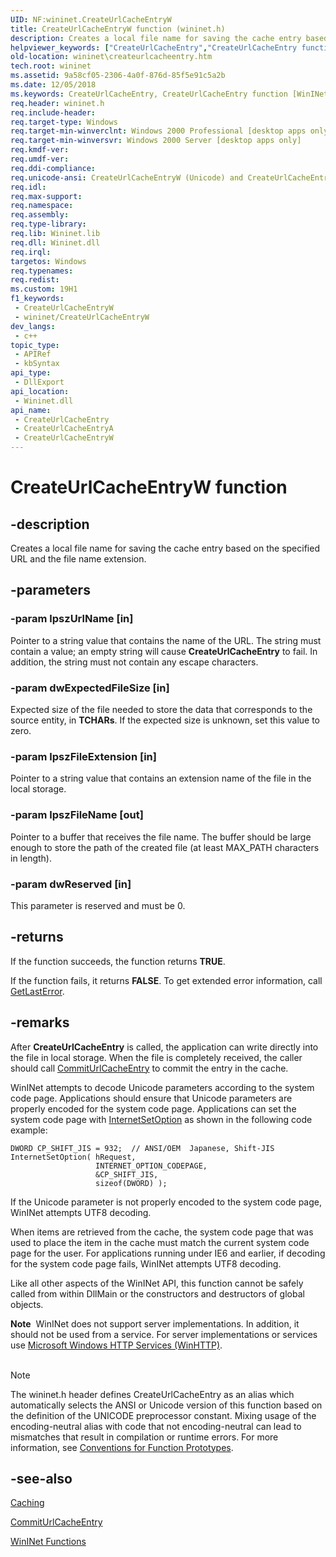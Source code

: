 ```yaml
---
UID: NF:wininet.CreateUrlCacheEntryW
title: CreateUrlCacheEntryW function (wininet.h)
description: Creates a local file name for saving the cache entry based on the specified URL and the file name extension.
helpviewer_keywords: ["CreateUrlCacheEntry","CreateUrlCacheEntry function [WinINet]","CreateUrlCacheEntryA","CreateUrlCacheEntryW","_inet_createurlcacheentry_function","wininet.createurlcacheentry","wininet/CreateUrlCacheEntry","wininet/CreateUrlCacheEntryA","wininet/CreateUrlCacheEntryW"]
old-location: wininet\createurlcacheentry.htm
tech.root: wininet
ms.assetid: 9a58cf05-2306-4a0f-876d-85f5e91c5a2b
ms.date: 12/05/2018
ms.keywords: CreateUrlCacheEntry, CreateUrlCacheEntry function [WinINet], CreateUrlCacheEntryA, CreateUrlCacheEntryW, _inet_createurlcacheentry_function, wininet.createurlcacheentry, wininet/CreateUrlCacheEntry, wininet/CreateUrlCacheEntryA, wininet/CreateUrlCacheEntryW
req.header: wininet.h
req.include-header: 
req.target-type: Windows
req.target-min-winverclnt: Windows 2000 Professional [desktop apps only]
req.target-min-winversvr: Windows 2000 Server [desktop apps only]
req.kmdf-ver: 
req.umdf-ver: 
req.ddi-compliance: 
req.unicode-ansi: CreateUrlCacheEntryW (Unicode) and CreateUrlCacheEntryA (ANSI)
req.idl: 
req.max-support: 
req.namespace: 
req.assembly: 
req.type-library: 
req.lib: Wininet.lib
req.dll: Wininet.dll
req.irql: 
targetos: Windows
req.typenames: 
req.redist: 
ms.custom: 19H1
f1_keywords:
 - CreateUrlCacheEntryW
 - wininet/CreateUrlCacheEntryW
dev_langs:
 - c++
topic_type:
 - APIRef
 - kbSyntax
api_type:
 - DllExport
api_location:
 - Wininet.dll
api_name:
 - CreateUrlCacheEntry
 - CreateUrlCacheEntryA
 - CreateUrlCacheEntryW
---
```


# CreateUrlCacheEntryW function


## -description

Creates a local file name for saving the cache entry based on the specified URL and the file name extension.

## -parameters

### -param lpszUrlName [in]

Pointer to a string value that contains the name of the URL. The string must contain a value; an empty string will cause <b>CreateUrlCacheEntry</b> to fail. In addition, the string must not contain any escape characters.

### -param dwExpectedFileSize [in]

Expected size of the file needed to store the data that corresponds to the source entity, in <b>TCHARs</b>. If the expected size is unknown, set this value to zero.

### -param lpszFileExtension [in]

Pointer to a string value that contains an extension name of the file in the local storage.

### -param lpszFileName [out]

Pointer to a buffer that receives the file name. The buffer should be large enough  to store the path of the created file (at least MAX_PATH  characters in length).

### -param dwReserved [in]

This parameter is reserved and must be 0.

## -returns

If the function succeeds, the function returns <b>TRUE</b>.


If the function fails, it returns <b>FALSE</b>. To get extended error information, call 
<a href="https://docs.microsoft.com/windows/desktop/api/errhandlingapi/nf-errhandlingapi-getlasterror">GetLastError</a>.

## -remarks

After 
<b>CreateUrlCacheEntry</b> is called, the application can write directly into the file in local storage. When the file is completely received, the caller should call 
<a href="https://docs.microsoft.com/windows/desktop/api/wininet/nf-wininet-commiturlcacheentrya">CommitUrlCacheEntry</a> to commit the entry in the cache.

WinINet attempts to decode Unicode  parameters according to the system code page. Applications should ensure that  Unicode parameters are properly encoded for the system code page. Applications can set the system code page with <a href="https://docs.microsoft.com/windows/desktop/api/wininet/nf-wininet-internetsetoptiona">InternetSetOption</a> as shown in the following code example:

<pre class="syntax" xml:space="preserve"><code>DWORD CP_SHIFT_JIS = 932;  // ANSI/OEM  Japanese, Shift-JIS
InternetSetOption( hRequest, 
                   INTERNET_OPTION_CODEPAGE,
                   &amp;CP_SHIFT_JIS, 
                   sizeof(DWORD) );</code></pre>
If the Unicode parameter is not properly encoded to the system code page, WinINet attempts UTF8 decoding. 

When items are retrieved from the cache, the system code page that was used to place the item in the cache must match the current system code page for the user. For applications running under IE6 and earlier, if decoding for the system code page fails, WinINet attempts UTF8 decoding. 

Like all other aspects of the WinINet API, this function cannot be safely called from within DllMain or the constructors and destructors of global objects.

<div class="alert"><b>Note</b>  WinINet does not support server implementations. In addition, it should not be used from a service.  For server implementations or services use <a href="https://docs.microsoft.com/windows/desktop/WinHttp/winhttp-start-page">Microsoft Windows HTTP Services (WinHTTP)</a>.</div>
<div> </div>




> [!NOTE]
> The wininet.h header defines CreateUrlCacheEntry as an alias which automatically selects the ANSI or Unicode version of this function based on the definition of the UNICODE preprocessor constant. Mixing usage of the encoding-neutral alias with code that not encoding-neutral can lead to mismatches that result in compilation or runtime errors. For more information, see [Conventions for Function Prototypes](/windows/win32/intl/conventions-for-function-prototypes).

## -see-also

<a href="https://docs.microsoft.com/windows/desktop/WinInet/caching">Caching</a>



<a href="https://docs.microsoft.com/windows/desktop/api/wininet/nf-wininet-commiturlcacheentrya">CommitUrlCacheEntry</a>



<a href="https://docs.microsoft.com/windows/desktop/WinInet/wininet-functions"> WinINet Functions</a>

